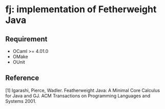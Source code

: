 fj: implementation of Fetherweight Java
====

## Requirement

- OCaml >= 4.01.0
- OMake
- OUnit

## Reference

[1] Igarashi, Pierce, Wadler. Featherweight Java: A Minimal Core Calculus for Java and GJ. ACM Transactions on Programming Languages and Systems 2001.